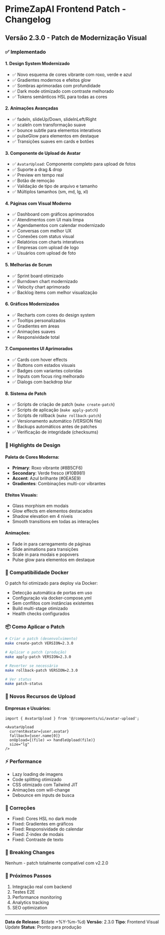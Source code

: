 # PrimeZapAI Frontend Patch - Changelog

## Versão 2.3.0 - Patch de Modernização Visual

### ✅ Implementado

#### 1. **Design System Modernizado**
- ✅ Novo esquema de cores vibrante com roxo, verde e azul
- ✅ Gradientes modernos e efeitos glow
- ✅ Sombras aprimoradas com profundidade
- ✅ Dark mode otimizado com contraste melhorado
- ✅ Tokens semânticos HSL para todas as cores

#### 2. **Animações Avançadas**
- ✅ fadeIn, slideUp/Down, slideInLeft/Right
- ✅ scaleIn com transformação suave
- ✅ bounce subtle para elementos interativos
- ✅ pulseGlow para elementos em destaque
- ✅ Transições suaves em cards e botões

#### 3. **Componente de Upload de Avatar**
- ✅ `AvatarUpload`: Componente completo para upload de fotos
- ✅ Suporte a drag & drop
- ✅ Preview em tempo real
- ✅ Botão de remoção
- ✅ Validação de tipo de arquivo e tamanho
- ✅ Múltiplos tamanhos (sm, md, lg, xl)

#### 4. **Páginas com Visual Moderno**
- ✅ Dashboard com gráficos aprimorados
- ✅ Atendimentos com UI mais limpa
- ✅ Agendamentos com calendar modernizado
- ✅ Conversas com melhor UX
- ✅ Conexões com status visual
- ✅ Relatórios com charts interativos
- ✅ Empresas com upload de logo
- ✅ Usuários com upload de foto

#### 5. **Melhorias de Scrum**
- ✅ Sprint board otimizado
- ✅ Burndown chart modernizado
- ✅ Velocity chart aprimorado
- ✅ Backlog items com melhor visualização

#### 6. **Gráficos Modernizados**
- ✅ Recharts com cores do design system
- ✅ Tooltips personalizados
- ✅ Gradientes em áreas
- ✅ Animações suaves
- ✅ Responsividade total

#### 7. **Componentes UI Aprimorados**
- ✅ Cards com hover effects
- ✅ Buttons com estados visuais
- ✅ Badges com variantes coloridas
- ✅ Inputs com focus ring melhorado
- ✅ Dialogs com backdrop blur

#### 8. **Sistema de Patch**
- ✅ Scripts de criação de patch (`make create-patch`)
- ✅ Scripts de aplicação (`make apply-patch`)
- ✅ Scripts de rollback (`make rollback-patch`)
- ✅ Versionamento automático (VERSION file)
- ✅ Backups automáticos antes de patches
- ✅ Verificação de integridade (checksums)

### 🎨 Highlights de Design

#### Paleta de Cores Moderna:
- **Primary**: Roxo vibrante (#8B5CF6)
- **Secondary**: Verde fresco (#10B981)
- **Accent**: Azul brilhante (#0EA5E9)
- **Gradientes**: Combinações multi-cor vibrantes

#### Efeitos Visuais:
- Glass morphism em modais
- Glow effects em elementos destacados
- Shadow elevation em 4 níveis
- Smooth transitions em todas as interações

#### Animações:
- Fade in para carregamento de páginas
- Slide animations para transições
- Scale in para modais e popovers
- Pulse glow para elementos em destaque

### 🔄 Compatibilidade Docker

O patch foi otimizado para deploy via Docker:
- Detecção automática de portas em uso
- Configuração via docker-compose.yml
- Sem conflitos com instâncias existentes
- Build multi-stage otimizado
- Health checks configurados

### 📦 Como Aplicar o Patch

```bash
# Criar o patch (desenvolvimento)
make create-patch VERSION=2.3.0

# Aplicar o patch (produção)
make apply-patch VERSION=2.3.0

# Reverter se necessário
make rollback-patch VERSION=2.3.0

# Ver status
make patch-status
```

### 🚀 Novos Recursos de Upload

#### Empresas e Usuários:
```tsx
import { AvatarUpload } from '@/components/ui/avatar-upload';

<AvatarUpload
  currentAvatar={user.avatar}
  fallback={user.name[0]}
  onUpload={(file) => handleUpload(file)}
  size="lg"
/>
```

### ⚡ Performance

- Lazy loading de imagens
- Code splitting otimizado
- CSS otimizado com Tailwind JIT
- Animações com will-change
- Debounce em inputs de busca

### 🐛 Correções

- Fixed: Cores HSL no dark mode
- Fixed: Gradientes em gráficos
- Fixed: Responsividade do calendar
- Fixed: Z-index de modais
- Fixed: Contraste de texto

### 📝 Breaking Changes

Nenhum - patch totalmente compatível com v2.2.0

### 🎯 Próximos Passos

1. Integração real com backend
2. Testes E2E
3. Performance monitoring
4. Analytics tracking
5. SEO optimization

---

**Data de Release**: $(date +%Y-%m-%d)
**Versão**: 2.3.0
**Tipo**: Frontend Visual Update
**Status**: Pronto para produção
